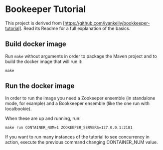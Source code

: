 # Bookeeper Tutorial
This project is derived from [https://github.com/ivankelly/bookkeeper-tutorial]. Read its Readme for a full explanation of the basics.
 
## Build docker image

Run `make` without arguments in order to package the Maven project and to build the docker image that will run it:
```
make
```

## Run the docker image

In order to run the image you need a Zookeeper ensemble (in standalone mode, for example) and a Bookkeeper ensemble (like the one run with localbookie).

When these are up and running, run:
```
make run CONTAINER_NUM=1 ZOOKEEPER_SERVERS=127.0.0.1:2181
```

If you want to run many instances of the tutorial to see concurrency in action, execute the previous command changing CONTAINER_NUM value.
